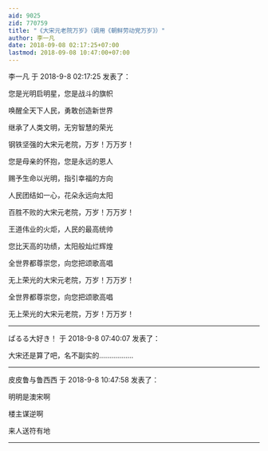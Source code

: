 ```yaml
---
aid: 9025
zid: 770759
title: "《大宋元老院万岁》（调用《朝鲜劳动党万岁》）"
author: 李一凡
date: 2018-09-08 02:17:25+07:00
lastmod: 2018-09-08 10:47:00+07:00
---
```


李一凡 于 2018-9-8 02:17:25 发表了：

您是光明启明星，您是战斗的旗帜

唤醒全天下人民，勇敢创造新世界

继承了人类文明，无穷智慧的荣光

钢铁坚强的大宋元老院，万岁！万万岁！

您是母亲的怀抱，您是永远的恩人

赐予生命以光明，指引幸福的方向

人民团结如一心，花朵永远向太阳

百胜不败的大宋元老院，万岁！万万岁！

王道伟业的火炬，人民的最高统帅

您比天高的功绩，太阳般灿烂辉煌

全世界都尊崇您，向您把颂歌高唱

无上荣光的大宋元老院，万岁！万万岁！

全世界都尊崇您，向您把颂歌高唱

无上荣光的大宋元老院，万岁！万万岁！

---

ぱるる大好き！ 于 2018-9-8 07:40:07 发表了：

大宋还是算了吧，名不副实的.................

---

皮皮鲁与鲁西西 于 2018-9-8 10:47:58 发表了：

明明是澳宋啊

楼主谋逆啊

来人送符有地

---
